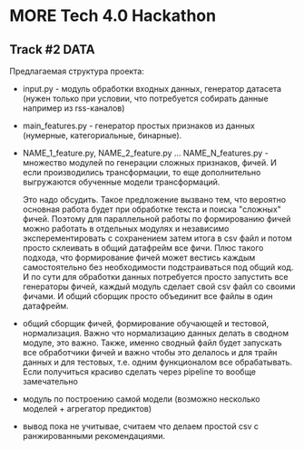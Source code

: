 # MORE Tech 4.0 Hackathon

## Track #2 DATA

Предлагаемая структура проекта:

- input.py - модуль обработки входных данных, генератор датасета (нужен только при условии, что потребуется собирать данные например из rss-каналов)
- main_features.py - генератор простых признаков из данных (нумерные, категориальные, бинарные).
- NAME_1_feature.py, NAME_2_feature.py ... NAME_N_features.py - множество модулей по генерации сложных признаков, фичей. И если производились трансформации, то еще дополнительно выгружаются обученные модели трансформаций.

    Это надо обсудить. Такое предложение вызвано тем, что вероятно основная работа будет при обработке текста и поиска "сложных" фичей. 
Поэтому для параллельной работы по формированию фичей можно работать в отдельных модулях и независимо эксперементировать с сохранением затем итога в csv файл и потом просто склеивать в общий датафрейм все фичи. 
Плюс такого подхода, что формирование фичей может вестись каждым самостоятельно без необходимости подстраиваться под общий код. 
И по сути для обработки данных потребуется просто запустить все генераторы фичей, каждый модуль сделает свой csv файл со своими фичами. 
И общий сборщик просто объединит все файлы в один датафрейм.  
- общий сборщик фичей, формирование обучающей и тестовой, нормализация. Важно что нормализацию данных делать в сводном модуле, это важно. 
Также, именно сводный файл будет запускать все обработчики фичей и важно чтобы это делалось и для трайн данных и для тестовых, т.е. одним функционалом все обрабатывать. 
Если получиться красиво сделать через pipeline то вообще замечательно 
- модуль по построению самой модели (возможно несколько моделей + агрегатор предиктов)

- вывод пока не учитывае, считаем что делаем простой csv с ранжированными рекомендациями. 

  
            
